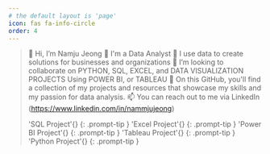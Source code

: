 ```yaml
---
# the default layout is 'page'
icon: fas fa-info-circle
order: 4
---
```


>
> 👋 Hi, I’m Namju Jeong
💬 I'm a Data Analyst
👀 I use data to create solutions for businesses and organizations
🤝 I’m looking to collaborate on PYTHON, SQL, EXCEL, and DATA VISUALIZATION PROJECTS Using POWER BI, or TABLEAU
🌱 On this GitHub, you'll find a collection of my projects and resources that showcase my skills and my passion for data analysis.
📫 You can reach out to me via LinkedIn (https://www.linkedin.com/in/nammjujeong)
>
> 'SQL Project'{}
{: .prompt-tip }
> 'Excel Project'{}
{: .prompt-tip }
> 'Power BI Project'{}
{: .prompt-tip }
> 'Tableau Project'{}
{: .prompt-tip }
> 'Python Project'{}
{: .prompt-tip }
